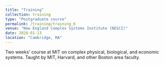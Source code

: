 ```yaml
---
title: "Training"
collection: training
type: "Postgraduate course"
permalink: /training/training_6
venue: "New England Complex Systems Institute (NESCI)"
date: 2020-01-13
location: "Cambridge, MA"
---
```


Two weeks' course at MIT on complex physical, biological, and economic systems. Taught by MIT, Harvard, and other Boston area faculty. 

